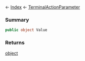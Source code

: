 ← [Index](Api-Index) ← [TerminalActionParameter](Sandbox.ModAPI.Ingame.TerminalActionParameter)

### Summary

```csharp
public object Value
```

### Returns

[object](System.Object)

